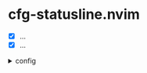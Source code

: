 # cfg-statusline.nvim
  - [x] ...
  - [x] ...
<details>
<summary> config  </summary>

```lua

```
</details>
